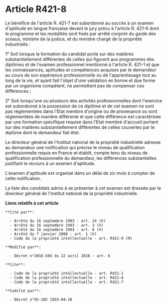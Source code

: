 # Article R421-8

Le bénéfice de l'article R. 421-7 est subordonné au succès à un   examen d'aptitude en langue française devant le jury prévu
à l'article R. 421-6 dont le programme et les modalités sont fixés par arrêté conjoint du garde des sceaux, ministre de la
justice, et du ministre chargé de la propriété industrielle : 

1° Soit lorsque la formation du candidat porte sur des matières substantiellement différentes de celles qui figurent aux
programmes des diplômes et de l'examen professionnel mentionné à l'article R. 421-1 et que les connaissances, aptitudes et
compétences acquises par le demandeur au cours de son expérience professionnelle ou de l'apprentissage tout au long de la
vie, et ayant fait l'objet d'une validation en bonne et due forme par un organisme compétent, ne permettent pas de compenser
ces différences  ; 

2° Soit lorsqu'une ou plusieurs des activités professionnelles dont l'exercice est subordonné à la possession de ce diplôme
et de cet examen ne sont pas réglementées dans l'Etat membre d'origine ou de provenance ou sont réglementées de manière
différente et que cette différence est caractérisée par une formation spécifique requise dans l'Etat membre d'accueil portant
sur des matières substantiellement différentes de celles couvertes par le diplôme dont le demandeur fait état. 

Le directeur général de l'Institut national de la propriété industrielle adresse au demandeur une notification qui précise le
niveau de qualification professionnelle requis en France et établit, compte tenu du niveau de qualification professionnelle
du demandeur, les différences substantielles justifiant le recours à un examen d'aptitude.

L'examen d'aptitude est organisé dans un délai de six mois à compter de cette notification.

La liste des candidats admis à se présenter à cet examen est dressée par le directeur général de l'Institut national de la
propriété industrielle.

**Liens relatifs à cet article**

	**Cité par**:

	  - Arrêté du 16 septembre 1993 - art. 24 (V)
	  - Arrêté du 16 septembre 1993 - art. 3 (V)
	  - Arrêté du 16 septembre 1993 - art. 6 (V)
	  - Arrêté du 7 janvier 2008 - art. 1 (V)
	  - Code de la propriété intellectuelle - art. R421-9 (M)

	**Modifié par**:

	  - Décret n°2016-504 du 22 avril 2016 - art. 6

	**Cite**:

	  - Code de la propriété intellectuelle - art. R421-1
	  - Code de la propriété intellectuelle - art. R421-6
	  - Code de la propriété intellectuelle - art. R421-7

	**Codifié par**:

	  - Décret n°95-385 1955-04-10
